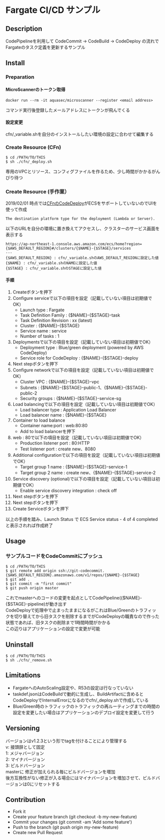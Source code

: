 Fargate CI/CD サンプル
====

## Description
CodePipelineを利用して CodeCommit → CodeBuild → CodeDeploy の流れでFargateのタスク定義を更新するサンプル

## Install
### Preparation
#### MicroScannerのトークン取得
```
docker run --rm -it aquasec/microscanner --register <email address>
```
コマンド実行後登録したメールアドレスにトークンが飛んでくる
#### 設定変更
cfn/_variable.shを自分のインストールしたい環境の設定に合わせて編集する

### Create Resource (CFn)
```
$ cd /PATH/TO/THIS
$ sh ./cfn/_deploy.sh
```
専用のVPCとリソース、コンフィグファイルを作るため、少し時間がかかるがんびり待つ  

### Create Resource (手作業）
2019/02/01 時点では[CFnのCodeDeploy](https://docs.aws.amazon.com/codedeploy/latest/APIReference/API_CreateApplication.html#CodeDeploy-CreateApplication-request-computePlatform)がECSをサポートしていないのでUIを使って作成
```
The destination platform type for the deployment (Lambda or Server).
```
以下のURLを自分の環境に置き換えてアクセスし、クラスターのサービス画面を表示する
```
https://ap-northeast-1.console.aws.amazon.com/ecs/home?region={$AWS_DEFAULT_REGION}#/clusters/{$NAME}-{$STAGE}/services
---
{$AWS_DEFAULT_REGION} : cfn/_variable.shのAWS_DEFAULT_REGIONに設定した値
{$NAME} : cfn/_variable.shのNAMEに設定した値
{$STAGE} : cfn/_variable.shのSTAGEに設定した値
```
#### 手順
1. Createボタンを押下
1. Configure serviceで以下の項目を設定（記載していない項目は初期値でOK）
	- Launch type : Fargate
	- Task Definition Family : {$NAME}-{$STAGE}-task
	- Task Definition Revision : xx (latest)
	- Cluster : {$NAME}-{$STAGE}
	- Service name : service
	- Number of tasks : 1
1. Deploymentsで以下の項目を設定（記載していない項目は初期値でOK）
	- Deployment type : Blue/green deployment (powered by AWS CodeDeploy)
	- Service role for CodeDeploy : {$NAME}-{$STAGE}-deploy
1. Next stepボタンを押下
1. Configure networkで以下の項目を設定（記載していない項目は初期値でOK）
	- Cluster VPC : {$NAME}-{$STAGE}-vpc
	- Subnets : {$NAME}-{$STAGE}-public-1、{$NAME}-{$STAGE}-public-2
	- Security groups : {$NAME}-{$STAGE}-service-sg
1. Load balancingで以下の項目を設定（記載していない項目は初期値でOK）
	- Load balancer type : Application Load Balancer
	- Load balancer name : {$NAME}-{$STAGE}
1. Container to load balance
	- Container name:port : web:80:80
	- Add to load balancerを押下
1. web : 80で以下の項目を設定（記載していない項目は初期値でOK）
	- Production listener port : 80:HTTP
	- Test listener port : create new、8080
1. Additional configurationで以下の項目を設定（記載していない項目は初期値でOK）
	- Target group 1 name : {$NAME}-{$STAGE}-service-1
	- Target group 2 name : create new、{$NAME}-{$STAGE}-service-2 
1. Service discovery (optional)で以下の項目を設定（記載していない項目は初期値でOK）
	- Enable service discovery integration : check off
1. Next stepボタンを押下
1. Next stepボタンを押下
1. Create Serviceボタンを押下

以上の手順を踏み、Launch Status で ECS Service status - 4 of 4 completed と表示されれば作成終了

## Usage
### サンプルコードをCodeCommitにプッシュ
```
$ cd /PATH/TO/THIS
$ git remote add origin ssh://git-codecommit.{$AWS_DEFAULT_REGION}.amazonaws.com/v1/repos/{$NAME}-{$STAGE}
$ git add .
$ git commit -m "first commit"
$ git push origin master
```
これでmasterへのコードの変更を起点としてCodePipeline({$NAME}-{$STAGE}-pipeline)が動き出す  
CodeDeployで処理中で止まったままになるがこれはBlue/Greenのトラフィックを切り替えてから旧タスクを削除するまでがCodeDeployの職責なので作った状態であれば、旧タスクの削除まで1時間時間がかかる  
この辺りはアプリケーションの設定で変更が可能

## Uninstall
```
$ cd /PATH/TO/THIS
$ sh ./cfn/_remove.sh
```  

## Limitations
- FargateへのAutoScaling設定や、R53の設定は行なっていない
- taskdef.jsonはCodeBuildで動的に生成し、BuildArtifactに含めるとCodeDeployでInternalErrorになるのでcfn/_deploy.shで作成している
- Blue/Green時のトラフィックのトラフィックの再ルーティングまでの時間の設定を変更したい場合はアプリケーションのデプロイ設定を変更して行う

## Versioning
バージョンはv1.2.3という形でtagを付けることにより管理する  
v: 接頭辞として固定  
1: メジャバージョン  
2: マイナバージョン  
3: ビルドバージョン  
masterに 修正が加えられる毎にビルドバージョンを増加  
後方互換性がない修正が入る場合にはマイナバージョンを増加させて、ビルドバージョンは0にリセットする  

## Contribution
- Fork it
- Create your feature branch (git checkout -b my-new-feature)
- Commit your changes (git commit -am 'Add some feature')
- Push to the branch (git push origin my-new-feature)
- Create new Pull Request
